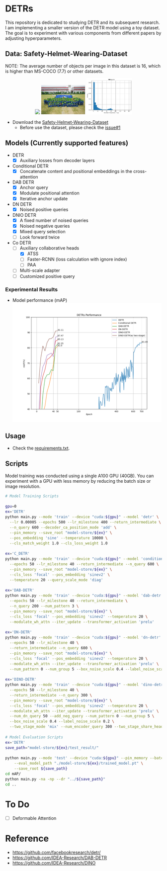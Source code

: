 # DETRs

This repository is dedicated to studying DETR and its subsequent research. I am implementing a smaller version of the DETR model using a toy dataset. The goal is to experiment with various components from different papers by adjusting hyperparameters.

## Data: Safety-Helmet-Wearing-Dataset
NOTE: The average number of objects per image in this dataset is 16, which is higher than MS-COCO (7.7) or other datasets.

<p align="center">
  <img src="./assets/data_sample1.png" width="33%">
  <img src="./assets/data_sample2.png" width="28%">
  <img src="./assets/num_obj_histogram.png" width="29%">
</p>

- Download the [Safety-Helmet-Wearing-Dataset](https://github.com/njvisionpower/Safety-Helmet-Wearing-Dataset)
  - Before use the dataset, please check the [issue#1](https://github.com/tyui592/DETR/issues/1)

## Models (Currently supported features)
- DETR
  - [X] Auxiliary losses from decoder layers
- Conditional DETR
  - [X] Concatenate content and positional embeddings in the cross-attention
- DAB DETR
  - [X] Anchor query
  - [X] Modulate positional attention
  - [X] Iterative anchor update
- DN DETR
  - [X] Noised positive queries
- DNIO DETR
  - [X] A fixed number of noised queries
  - [X] Noised negative queries
  - [x] Mixed query selection
  - [ ] Look forward twice  
- Co DETR
  - [ ] Auxiliary collaborative heads
      - [x] ATSS
      - [ ] Faster-RCNN (loss calculation with ignore index)
      - [ ] PAA
  - [ ] Multi-scale adapter
  - [ ] Customized positive query

### Experimental Results
* Model performance (mAP)
![performance](./assets/performance.png)

## Usage
- Check the [requirements.txt](./requirements.txt).

## Scripts
Model training was conducted using a single A100 GPU (40GB). You can experiment with a GPU with less memory by reducing the batch size or image resolution.

```bash
# Model Training Scripts

gpu=0
ex='DETR'
python main.py --mode 'train' --device "cuda:${gpu}" --model 'detr' \
  --lr 0.00005 --epochs 500 --lr_milestone 400 --return_intermediate \
  --n_query 600 --decoder_ca_position_mode 'add' \
  --pin_memory --save_root "model-store/${ex}" \
  --pos_embedding 'sine' --temperature 10000 \
  --cls_match_weight 1.0 --cls_loss_weight 1.0

ex='C_DETR'
python main.py --mode 'train' --device "cuda:${gpu}" --model 'conditional_detr' \
  --epochs 50 --lr_milestone 40 --return_intermediate --n_query 600 \
  --pin_memory --save_root "model-store/${ex}" \
  --cls_loss 'focal' --pos_embedding 'sinev2' \
  --temperature 20 --query_scale_mode 'diag' 

ex='DAB-DETR'
python main.py --mode 'train' --device "cuda:${gpu}" --model 'dab-detr' \
  --epochs 50 --lr_milestone 40 --return_intermediate \
  --n_query 200 --num_pattern 3 \
  --pin_memory --save_root "model-store/${ex}" \
  --cls_loss 'focal' --pos_embedding 'sinev2' --temperature 20 \
  --modulate_wh_attn --iter_update --transformer_activation 'prelu'

ex='DN-DETR'
python main.py --mode 'train' --device "cuda:${gpu}" --model 'dn-detr' \
  --epochs 50 --lr_milestone 40 \
  --return_intermediate --n_query 600 \
  --pin_memory --save_root "model-store/${ex}" \
  --cls_loss 'focal' --pos_embedding 'sinev2' --temperature 20 \
  --modulate_wh_attn --iter_update --transformer_activation 'prelu' \
  --num_pattern 0 --num_group 5 --box_noise_scale 0.4 --label_noise_scale 0.2

ex='DINO-DETR'
python main.py --mode 'train' --device "cuda:${gpu}" --model 'dino-detr' \
  --epochs 50 --lr_milestone 40 \
  --return_intermediate --n_query 300 \
  --pin_memory --save_root "model-store/${ex}" \
  --cls_loss 'focal' --pos_embedding 'sinev2' --temperature 20 \
  --modulate_wh_attn --iter_update --transformer_activation 'prelu' \
  --num_dn_query 50 --add_neg_query --num_pattern 0 --num_group 5 \
  --box_noise_scale 0.4 --label_noise_scale 0.2 \
  --two_stage_mode 'mix' --num_encoder_query 300 --two_stage_share_head

# Model Evaluation Scripts
ex='DETR'
save_path="model-store/${ex}/test_result/"

python main.py --mode 'test' --device "cuda:${gpu}" --pin_memory --batch_size 1  \
    --eval_model_path "./model-store/${ex}/trained_model.pt" \
    --save_root ${save_path}
cd mAP/
python main.py -na -np --dr "../${save_path}"
cd ..
```

# To Do
- [ ] Deformable Attention

# Reference
- https://github.com/facebookresearch/detr/
- https://github.com/IDEA-Research/DAB-DETR
- https://github.com/IDEA-Research/DINO